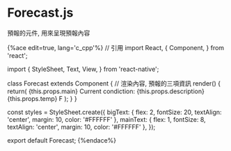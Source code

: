 # Forecast.js
預報的元件, 用來呈現預報內容

{%ace edit=true, lang='c_cpp'%}
// 引用
import React, {
  Component,
} from 'react';

import {
  StyleSheet,
  Text,
  View,
} from 'react-native';

class Forecast extends Component {
  // 渲染內容, 預報的三項資訊
  render() {
    return( 
      <View>
        <Text style={styles.bigText}>
          {this.props.main}
        </Text>
        <Text style={styles.mainText}>
          Current condiction: {this.props.description}
        </Text>
        <Text style={styles.bigText}>
          {this.props.temp} F
        </Text>
      </View>
    );
  }
}

const styles = StyleSheet.create({
  bigText: {
    flex: 2,
    fontSize: 20,
    textAlign: 'center',
    margin: 10,
    color: '#FFFFFF'
  },
  mainText: {
    flex: 1,
    fontSize: 8,
    textAlign: 'center',
    margin: 10,
    color: '#FFFFFF'
  },
});

export default Forecast;
{%endace%}